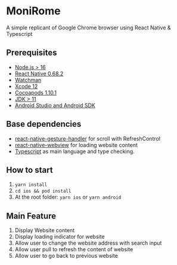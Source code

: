# MoniRome

A simple replicant of Google Chrome browser using React Native & Typescript

## Prerequisites

- [Node.js > 16](https://nodejs.org)
- [React Native 0.68.2](https://reactnative.dev/)
- [Watchman](https://facebook.github.io/watchman)
- [Xcode 12](https://developer.apple.com/xcode)
- [Cocoapods 1.10.1](https://cocoapods.org)
- [JDK > 11](https://www.oracle.com/java/technologies/javase-jdk11-downloads.html)
- [Android Studio and Android SDK](https://developer.android.com/studio)

## Base dependencies

- [react-native-gesture-handler](https://docs.swmansion.com/react-native-gesture-handler) for 
  scroll with RefreshControl
- [react-native-webview](https://mobx.js.org/README.html) for loading website content
- [Typescript](https://www.typescriptlang.org/) as main language and type checking.

## How to start

1. `yarn install`
2. `cd ios && pod install`
3. At the root folder: `yarn ios` or `yarn android`


## Main Feature

1. Display Website content
2. Display loading indicator for website
3. Allow user to change the website address with search input
4. Allow user pull to refresh the content of website
5. Allow user to go back to previous website
